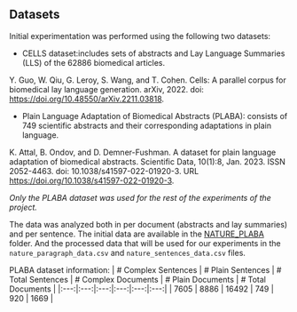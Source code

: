 ## Datasets

Initial experimentation was performed using the following two datasets:
- CELLS dataset:includes sets of abstracts and Lay Language Summaries (LLS) of the 62886 biomedical articles.

Y. Guo, W. Qiu, G. Leroy, S. Wang, and T. Cohen. Cells: A parallel corpus for biomedical lay language generation. arXiv, 2022. doi: https://doi.org/10.48550/arXiv.2211.03818.

- Plain Language Adaptation of Biomedical Abstracts (PLABA): consists of 749 scientific abstracts and their corresponding adaptations in plain language.

K. Attal, B. Ondov, and D. Demner-Fushman. A dataset for plain language adaptation of biomedical abstracts. Scientific Data, 10(1):8, Jan. 2023. ISSN 2052-4463. doi: 10.1038/s41597-022-01920-3. URL https://doi.org/10.1038/s41597-022-01920-3.

*Only the PLABA dataset was used for the rest of the experiments of the project.* 

The data was analyzed both in per document (abstracts and lay summaries) and per sentence. The initial data are available in the [NATURE_PLABA](https://github.com/mcmaniou/ExplainableTextSimplification/tree/main/data/NATURE_PLABA) folder. And the processed data that will be used for our experiments in the `nature_paragraph_data.csv` and `nature_sentences_data.csv` files.

PLABA dataset information:
| # Complex Sentences  | # Plain Sentences  | # Total Sentences  | # Complex Documents  | # Plain Documents  | # Total Documents  |
|:---:|:---:|:---:|:---:|:---:|:---:|
| 7605 | 8886 | 16492 | 749 | 920  | 1669  |



